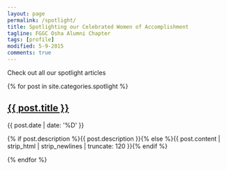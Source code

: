 ```yaml
---
layout: page
permalink: /spotlight/
title: Spotlighting our Celebrated Women of Accomplishment
tagline: FGGC Osha Alumni Chapter
tags: [profile]
modified: 5-9-2015
comments: true
---
```


Check out all our spotlight articles


  {% for post in site.categories.spotlight %}
       <h2><a href="{{ site.url }}{{ post.url }}" title="{{ post.title }}">{{ post.title }}</a></h2>
       <p>{{ post.date | date: '%D' }} </p>
       <p>{% if post.description %}{{ post.description }}{% else %}{{ post.content | strip_html | strip_newlines | truncate: 120 }}{% endif %}</p>
  {% endfor %}